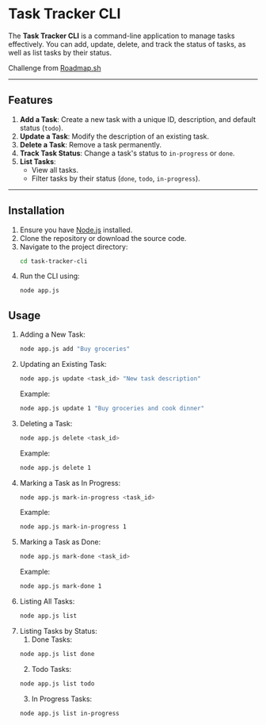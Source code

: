 # Task Tracker CLI

The **Task Tracker CLI** is a command-line application to manage tasks effectively. You can add, update, delete, and track the status of tasks, as well as list tasks by their status.

Challenge from [Roadmap.sh](https://roadmap.sh/projects/task-tracker)

---

## Features

1. **Add a Task**: Create a new task with a unique ID, description, and default status (`todo`).
2. **Update a Task**: Modify the description of an existing task.
3. **Delete a Task**: Remove a task permanently.
4. **Track Task Status**: Change a task's status to `in-progress` or `done`.
5. **List Tasks**:
   - View all tasks.
   - Filter tasks by their status (`done`, `todo`, `in-progress`).

---

## Installation

1. Ensure you have [Node.js](https://nodejs.org/) installed.
2. Clone the repository or download the source code.
3. Navigate to the project directory:
   ```bash
   cd task-tracker-cli
   ```
4. Run the CLI using:
   ```bash
   node app.js
   ```

## Usage

1. Adding a New Task:
   ```bash
   node app.js add "Buy groceries"
   ```
2. Updating an Existing Task:
   ```bash
   node app.js update <task_id> "New task description"
   ```
   Example:
   ```bash
   node app.js update 1 "Buy groceries and cook dinner"
   ```
3. Deleting a Task:
   ```bash
   node app.js delete <task_id>
   ```
   Example:
   ```bash
   node app.js delete 1
   ```
4. Marking a Task as In Progress:
   ```bash
   node app.js mark-in-progress <task_id>
   ```
   Example:
   ```bash
   node app.js mark-in-progress 1
   ```
5. Marking a Task as Done:
   ```bash
   node app.js mark-done <task_id>
   ```
   Example:
   ```bash
   node app.js mark-done 1
   ```
6. Listing All Tasks:
   ```bash
   node app.js list
   ```
7. Listing Tasks by Status:
   1. Done Tasks:
   ```bash
   node app.js list done
   ```
   2. Todo Tasks:
   ```bash
   node app.js list todo
   ```
   3. In Progress Tasks:
   ```bash
   node app.js list in-progress
   ```
